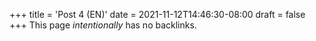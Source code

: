 +++
title = 'Post 4 (EN)'
date = 2021-11-12T14:46:30-08:00
draft = false
+++
This page _intentionally_ has no backlinks.
